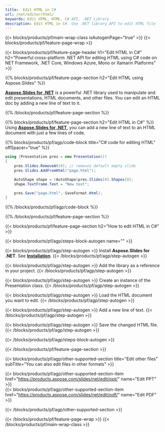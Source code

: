 ```yaml
---
title:  Edit HTML in C#
url: /net/editor/html/
keywords: Edit HTML, HTML, C# API, .NET Library
description: Edit HTML in C#. Use .NET library API to edit HTML file
---
```


{{< blocks/products/pf/main-wrap-class isAutogenPage="true" >}}
{{< blocks/products/pf/feature-page-wrap >}}

{{< blocks/products/pf/feature-page-header h1="Edit HTML in C#" h2="Powerful cross-platform .NET API for editing HTML using C# code on NET Framework, .NET Core, Windows Azure, Mono or Xamarin Platforms" >}}

{{% blocks/products/pf/feature-page-section h2="Edit HTML using Aspose.Slides" %}}

[**Aspose.Slides for .NET**](https://products.aspose.com/slides/net/) is a powerful .NET library used to manipulate and edit presentations, HTML documents, and other files. You can edit an HTML doc by adding a new line of text to it. 

{{% /blocks/products/pf/feature-page-section %}}




{{% blocks/products/pf/feature-page-section  h2="Edit HTML in C#" %}}
Using [**Aspose.Slides for .NET**](https://products.aspose.com/slides/net/), you can add a new line of text to an HTML document with just a few lines of code.

{{% blocks/products/pf/agp/code-block title="C# code for editing HTML" offSpacer="true" %}}
```cs
using (Presentation pres = new Presentation())
{
    pres.Slides.RemoveAt(0); // removes default empty slide
    pres.Slides.AddFromHtml("page.html");

    AutoShape shape = (AutoShape)pres.Slides[0].Shapes[0];
    shape.TextFrame.Text = "New text";

    pres.Save("page.html", SaveFormat.Html);
}
```
{{% /blocks/products/pf/agp/code-block %}}

{{% /blocks/products/pf/feature-page-section %}}




{{< blocks/products/pf/feature-page-section  h2="How to edit HTML in C#" >}}


{{< blocks/products/pf/agp/steps-block-autogen name="" >}}


{{< blocks/products/pf/agp/step-autogen >}}
Install **Aspose.Slides for .NET**. See [**Installation**](https://docs.aspose.com/slides/net/installation/).
{{< /blocks/products/pf/agp/step-autogen >}}

{{< blocks/products/pf/agp/step-autogen >}}
Add the library as a reference in your project.
{{< /blocks/products/pf/agp/step-autogen >}}

{{< blocks/products/pf/agp/step-autogen >}}
Create an instance of the Presentation class.
{{< /blocks/products/pf/agp/step-autogen >}}

{{< blocks/products/pf/agp/step-autogen >}}
Load the HTML document you want to edit.
{{< /blocks/products/pf/agp/step-autogen >}}

{{< blocks/products/pf/agp/step-autogen >}}
Add a new line of text.
{{< /blocks/products/pf/agp/step-autogen >}}

{{< blocks/products/pf/agp/step-autogen >}}
Save the changed HTML file.
{{< /blocks/products/pf/agp/step-autogen >}}


{{< /blocks/products/pf/agp/steps-block-autogen >}}


{{< /blocks/products/pf/feature-page-section >}}




{{< blocks/products/pf/agp/other-supported-section title="Edit other files" subTitle="You can also edit files in other formats" >}}

{{< blocks/products/pf/agp/other-supported-section-item href="https://products.aspose.com/slides/net/edit/ppt/" name="Edit PPT" >}}    
{{< blocks/products/pf/agp/other-supported-section-item href="https://products.aspose.com/slides/net/edit/pdf/" name="Edit PDF" >}}  



{{< /blocks/products/pf/agp/other-supported-section >}}

{{< /blocks/products/pf/feature-page-wrap >}}
{{< /blocks/products/pf/main-wrap-class >}}